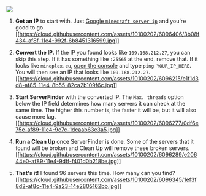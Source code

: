 ![](https://ga-beacon.appspot.com/UA-52838431-1/GitHub/wiki/ServerFinder?pixel)
1. **Get an IP** to start with. Just [Google `minecraft server ip`](https://www.google.com/?gfe_rd=cr&ei=FCnXVKG8CIbCUK77gPAB#q=minecraft+server+ip&tbs=qdr:d) and you're good to go.
[[https://cloud.githubusercontent.com/assets/10100202/6096406/3b08f434-af8f-11e4-992f-6b8451316599.jpg]]

2. **Convert the IP.** If the IP you found looks like `109.168.212.27`, you can skip this step. If it has something like `:25565` at the end, remove that. If it looks like `mineplex.eu`, [open the console](http://www.wikihow.com/Open-the-Command-Prompt-in-Windows) and type `ping YOUR_IP_HERE`. You will then see an IP that looks like `109.168.212.27`.
[[https://cloud.githubusercontent.com/assets/10100202/6096215/e1f1d3d8-af85-11e4-8b55-82ca2b109f6c.jpg]]

3. **Start ServerFinder** with the converted IP. The `Max. threads` option below the IP field determines how many servers it can check at the same time. The higher this number is, the faster it will be, but it will also cause more lag.
[[https://cloud.githubusercontent.com/assets/10100202/6096277/0df6e75e-af89-11e4-9c7c-1dcaab63e3a5.jpg]]

4. **Run a Clean Up** once ServerFinder is done. Some of the servers that it found will be broken and Clean Up will remove these broken servers.
[[https://cloud.githubusercontent.com/assets/10100202/6096289/e20644e0-af89-11e4-9dff-f401d0b218be.jpg]]

5. **That's it!** I found 96 servers this time. How many can you find?
[[https://cloud.githubusercontent.com/assets/10100202/6096345/1ef3f8d2-af8c-11e4-9a23-14e2805162bb.jpg]]








